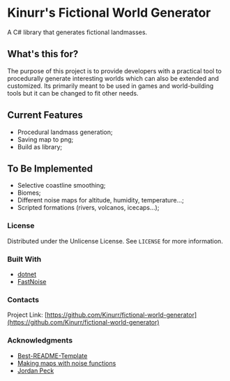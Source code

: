 # Kinurr's Fictional World Generator

A C# library that generates fictional landmasses. 

## What's this for?

The purpose of this project is to provide developers with a practical tool to procedurally generate interesting worlds which can also be extended and customized. Its primarily meant to be used in games and world-building tools but it can be changed to fit other needs.

## Current Features
- Procedural landmass generation;
- Saving map to png;
- Build as library;

## To Be Implemented
- Selective coastline smoothing;
- Biomes;
- Different noise maps for altitude, humidity, temperature...;
- Scripted formations (rivers, volcanos, icecaps...);

### License
Distributed under the Unlicense License. See `LICENSE` for more information.

### Built With
* [dotnet](https://dotnet.microsoft.com/en-us/download/dotnet/6.0)
* [FastNoise](https://jordanpeck.me/2016/05/fastnoise/)

### Contacts
Project Link: [https://github.com/Kinurr/fictional-world-generator](https://github.com/Kinurr/fictional-world-generator)

### Acknowledgments
* [Best-README-Template](https://github.com/othneildrew/Best-README-Template)
* [Making maps with noise functions](https://www.redblobgames.com/maps/terrain-from-noise/)
* [Jordan Peck](https://jordanpeck.me/)
